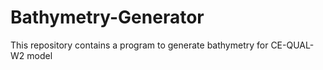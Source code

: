 # Bathymetry-Generator
This repository contains a program to generate bathymetry for CE-QUAL-W2 model 
